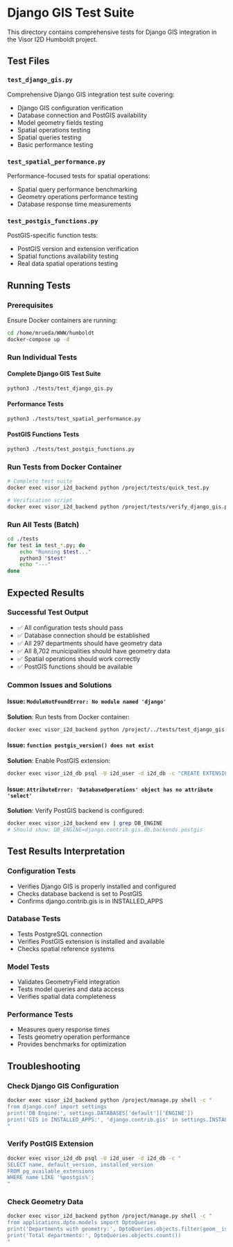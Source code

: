 # Django GIS Test Suite

This directory contains comprehensive tests for Django GIS integration in the Visor I2D Humboldt project.

## Test Files

### `test_django_gis.py`
Comprehensive Django GIS integration test suite covering:
- Django GIS configuration verification
- Database connection and PostGIS availability
- Model geometry fields testing
- Spatial operations testing
- Spatial queries testing
- Basic performance testing

### `test_spatial_performance.py`
Performance-focused tests for spatial operations:
- Spatial query performance benchmarking
- Geometry operations performance testing
- Database response time measurements

### `test_postgis_functions.py`
PostGIS-specific function tests:
- PostGIS version and extension verification
- Spatial functions availability testing
- Real data spatial operations testing

## Running Tests

### Prerequisites
Ensure Docker containers are running:
```bash
cd /home/mrueda/WWW/humboldt
docker-compose up -d
```

### Run Individual Tests

#### Complete Django GIS Test Suite
```bash
python3 ./tests/test_django_gis.py
```

#### Performance Tests
```bash
python3 ./tests/test_spatial_performance.py
```

#### PostGIS Functions Tests
```bash
python3 ./tests/test_postgis_functions.py
```

### Run Tests from Docker Container
```bash
# Complete test suite
docker exec visor_i2d_backend python /project/tests/quick_test.py

# Verification script
docker exec visor_i2d_backend python /project/tests/verify_django_gis.py
```

### Run All Tests (Batch)
```bash
cd ./tests
for test in test_*.py; do
    echo "Running $test..."
    python3 "$test"
    echo "---"
done
```

## Expected Results

### Successful Test Output
- ✅ All configuration tests should pass
- ✅ Database connection should be established
- ✅ All 297 departments should have geometry data
- ✅ All 8,702 municipalities should have geometry data
- ✅ Spatial operations should work correctly
- ✅ PostGIS functions should be available

### Common Issues and Solutions

#### Issue: `ModuleNotFoundError: No module named 'django'`
**Solution**: Run tests from Docker container:
```bash
docker exec visor_i2d_backend python /project/../tests/test_django_gis.py
```

#### Issue: `function postgis_version() does not exist`
**Solution**: Enable PostGIS extension:
```bash
docker exec visor_i2d_db psql -U i2d_user -d i2d_db -c "CREATE EXTENSION IF NOT EXISTS postgis;"
```

#### Issue: `AttributeError: 'DatabaseOperations' object has no attribute 'select'`
**Solution**: Verify PostGIS backend is configured:
```bash
docker exec visor_i2d_backend env | grep DB_ENGINE
# Should show: DB_ENGINE=django.contrib.gis.db.backends.postgis
```

## Test Results Interpretation

### Configuration Tests
- Verifies Django GIS is properly installed and configured
- Checks database backend is set to PostGIS
- Confirms django.contrib.gis is in INSTALLED_APPS

### Database Tests
- Tests PostgreSQL connection
- Verifies PostGIS extension is installed and available
- Checks spatial reference systems

### Model Tests
- Validates GeometryField integration
- Tests model queries and data access
- Verifies spatial data completeness

### Performance Tests
- Measures query response times
- Tests geometry operation performance
- Provides benchmarks for optimization

## Troubleshooting

### Check Django GIS Configuration
```bash
docker exec visor_i2d_backend python /project/manage.py shell -c "
from django.conf import settings
print('DB Engine:', settings.DATABASES['default']['ENGINE'])
print('GIS in INSTALLED_APPS:', 'django.contrib.gis' in settings.INSTALLED_APPS)
"
```

### Verify PostGIS Extension
```bash
docker exec visor_i2d_db psql -U i2d_user -d i2d_db -c "
SELECT name, default_version, installed_version 
FROM pg_available_extensions 
WHERE name LIKE '%postgis%';
"
```

### Check Geometry Data
```bash
docker exec visor_i2d_backend python /project/manage.py shell -c "
from applications.dpto.models import DptoQueries
print('Departments with geometry:', DptoQueries.objects.filter(geom__isnull=False).count())
print('Total departments:', DptoQueries.objects.count())
"
```
